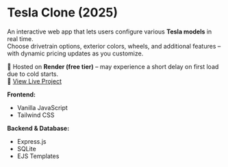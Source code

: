 # Tesla Clone (2025)

An interactive web app that lets users configure various **Tesla models** in real time.  
Choose drivetrain options, exterior colors, wheels, and additional features – with dynamic pricing updates as you customize.

🚀 Hosted on **Render (free tier)** – may experience a short delay on first load due to cold starts.  
🔗 [View Live Project](https://tesla-clone-ok3b.onrender.com)

**Frontend:**
- Vanilla JavaScript  
- Tailwind CSS  

**Backend & Database:**
- Express.js  
- SQLite  
- EJS Templates
